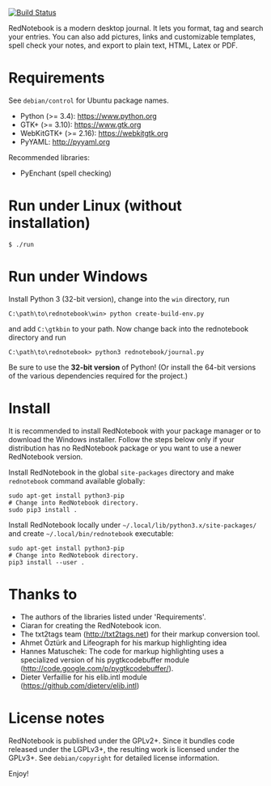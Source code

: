 [![Build Status](https://travis-ci.org/jendrikseipp/rednotebook.svg?branch=master)](https://travis-ci.org/jendrikseipp/rednotebook)

RedNotebook is a modern desktop journal. It lets you format, tag and
search your entries. You can also add pictures, links and customizable
templates, spell check your notes, and export to plain text, HTML,
Latex or PDF.


# Requirements

See `debian/control` for Ubuntu package names.

  * Python (>= 3.4):        https://www.python.org
  * GTK+ (>= 3.10):         https://www.gtk.org
  * WebKitGTK+ (>= 2.16):   https://webkitgtk.org
  * PyYAML:                 http://pyyaml.org

Recommended libraries:

  * PyEnchant               (spell checking)


# Run under Linux (without installation)

    $ ./run


# Run under Windows

Install Python 3 (32-bit version), change into the `win` directory, run

    C:\path\to\rednotebook\win> python create-build-env.py

and add `C:\gtkbin` to your path. Now change back into the rednotebook
directory and run

    C:\path\to\rednotebook> python3 rednotebook/journal.py

Be sure to use the **32-bit version** of Python! (Or install the 64-bit
versions of the various dependencies required for the project.)


# Install

It is recommended to install RedNotebook with your package manager or
to download the Windows installer. Follow the steps below only if your
distribution has no RedNotebook package or you want to use a newer
RedNotebook version.

Install RedNotebook in the global `site-packages` directory and make
`rednotebook` command available globally:

    sudo apt-get install python3-pip
    # Change into RedNotebook directory.
    sudo pip3 install .

Install RedNotebook locally under
`~/.local/lib/python3.x/site-packages/` and create
`~/.local/bin/rednotebook` executable:

    sudo apt-get install python3-pip
    # Change into RedNotebook directory.
    pip3 install --user .


# Thanks to

  * The authors of the libraries listed under 'Requirements'.
  * Ciaran for creating the RedNotebook icon.
  * The txt2tags team (http://txt2tags.net) for their markup conversion tool.
  * Ahmet Öztürk and Lifeograph for his markup highlighting idea
  * Hannes Matuschek: The code for markup highlighting uses a specialized
    version of his pygtkcodebuffer module
    (http://code.google.com/p/pygtkcodebuffer/).
  * Dieter Verfaillie for his elib.intl module
    (https://github.com/dieterv/elib.intl)


# License notes

RedNotebook is published under the GPLv2+. Since it bundles code
released under the LGPLv3+, the resulting work is licensed under the
GPLv3+. See `debian/copyright` for detailed license information.


Enjoy!
